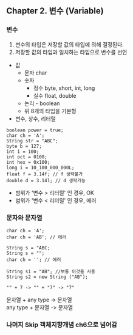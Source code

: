 ## Chapter 2. 변수 (Variable)
### 변수
1. 변수의 타입은 저장할 값의 타입에 의해 결정된다.
2. 저장할 값의 타입과 일치하는 타입으로 변수를 선언

- 값
   - 문자 char
   - 숫자
     - 정수 byte, short, int, long
     - 실수 float, double
   - 논리 - boolean
   - 위 8개의 타입을 기본형
- 변수, 상수, 리터럴


```
boolean power = true;
char ch = 'A';
String str = "ABC";
byte b = 127;
int i = 100;
int oct = 0100;
int hex = 0x100;
long i = 10_100_000_000L;
float f = 3.14f; // f 생략불가
double d = 3.14l; // d 생략가능
```
- 범위가 '변수 > 리터럴' 인 경우, OK
- 범위가 '변수 < 리터럴' 인 경우, 에러
### 문자와 문자열
```
char ch = 'A';
char ch = 'AB'; // 에러

String s = "ABC;
String s = "";
char ch = ''; // 에러

String s1 = "AB"; //보통 이것을 사용
String s2 = new String ("AB");

"" + 7 -> "" + "7" -> "7"
```
문자열 + any type -> 문자열  
any type + 문자열 -> 문자열  


### 나머지 Skip 객체지향개념 ch6으로 넘어감